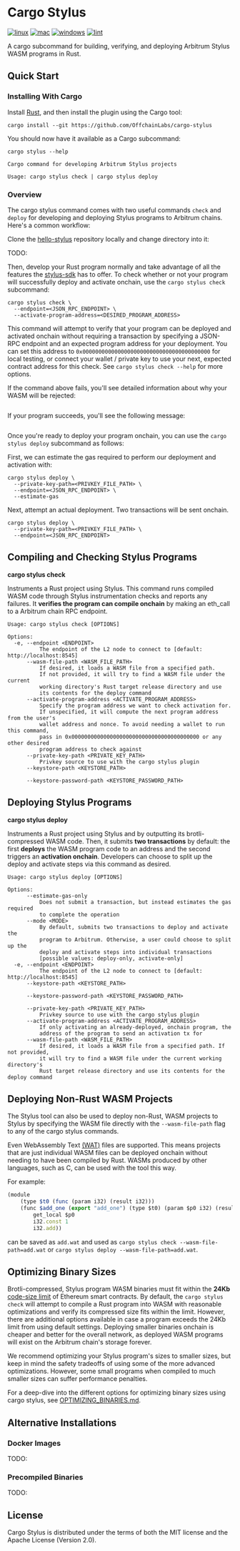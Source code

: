 # Cargo Stylus 

[![linux](https://github.com/OffchainLabs/cargo-stylus/actions/workflows/linux.yml/badge.svg)](https://github.com/OffchainLabs/cargo-stylus/actions/workflows/linux.yml) [![mac](https://github.com/OffchainLabs/cargo-stylus/actions/workflows/mac.yml/badge.svg)](https://github.com/OffchainLabs/cargo-stylus/actions/workflows/mac.yml) [![windows](https://github.com/OffchainLabs/cargo-stylus/actions/workflows/windows.yml/badge.svg)](https://github.com/OffchainLabs/cargo-stylus/actions/workflows/windows.yml) [![lint](https://github.com/OffchainLabs/cargo-stylus/actions/workflows/check.yml/badge.svg)](https://github.com/OffchainLabs/cargo-stylus/actions/workflows/check.yml)

A cargo subcommand for building, verifying, and deploying Arbitrum Stylus WASM programs in Rust.

## Quick Start

### Installing With Cargo

Install [Rust](https://www.rust-lang.org/tools/install), and then install the plugin using the Cargo tool:

```
cargo install --git https://github.com/OffchainLabs/cargo-stylus
```

You should now have it available as a Cargo subcommand:

```
cargo stylus --help

Cargo command for developing Arbitrum Stylus projects

Usage: cargo stylus check | cargo stylus deploy
```

### Overview

The cargo stylus command comes with two useful commands `check` and `deploy` for developing and deploying Stylus programs
to Arbitrum chains. Here's a common workflow: 

Clone the [hello-stylus]() repository locally and change directory into it:

TODO:

Then, develop your Rust program normally and take advantage of all the features the [stylus-sdk](https://github.com/OffchainLabs/stylus-sdk-rs) has to offer. To check whether or not your program will successfully deploy and activate onchain, use the `cargo stylus check` subcommand:

```
cargo stylus check \
  --endpoint=<JSON_RPC_ENDPOINT> \
  --activate-program-address=<DESIRED_PROGRAM_ADDRESS>
```

This command will attempt to verify that your program can be deployed and activated onchain without requiring a transaction by specifying a JSON-RPC endpoint and an expected program address for your deployment. You can set this address to `0x0000000000000000000000000000000000000000` for local testing, or connect your wallet / private key to use your next, expected contract address for this check. See `cargo stylus check --help` for more options.

If the command above fails, you'll see detailed information about why your WASM will be rejected:

```
```

If your program succeeds, you'll see the following message:

```
```

Once you're ready to deploy your program onchain, you can use the `cargo stylus deploy` subcommand as follows:

First, we can estimate the gas required to perform our deployment and activation with:

```
cargo stylus deploy \
  --private-key-path=<PRIVKEY_FILE_PATH> \
  --endpoint=<JSON_RPC_ENDPOINT> \
  --estimate-gas
```

Next, attempt an actual deployment. Two transactions will be sent onchain.

```
cargo stylus deploy \
  --private-key-path=<PRIVKEY_FILE_PATH> \
  --endpoint=<JSON_RPC_ENDPOINT>
```

## Compiling and Checking Stylus Programs

**cargo stylus check**

Instruments a Rust project using Stylus. This command runs compiled WASM code through Stylus instrumentation checks and reports any failures. It **verifies the program can compile onchain** by making an eth_call to a Arbitrum chain RPC endpoint.

```
Usage: cargo stylus check [OPTIONS]

Options:
  -e, --endpoint <ENDPOINT>
          The endpoint of the L2 node to connect to [default: http://localhost:8545]
      --wasm-file-path <WASM_FILE_PATH>
          If desired, it loads a WASM file from a specified path. 
          If not provided, it will try to find a WASM file under the current 
          working directory's Rust target release directory and use 
          its contents for the deploy command
      --activate-program-address <ACTIVATE_PROGRAM_ADDRESS>
          Specify the program address we want to check activation for. 
          If unspecified, it will compute the next program address from the user's 
          wallet address and nonce. To avoid needing a wallet to run this command,
          pass in 0x0000000000000000000000000000000000000000 or any other desired 
          program address to check against
      --private-key-path <PRIVATE_KEY_PATH>
          Privkey source to use with the cargo stylus plugin
      --keystore-path <KEYSTORE_PATH>

      --keystore-password-path <KEYSTORE_PASSWORD_PATH>
```

## Deploying Stylus Programs

**cargo stylus deploy**

Instruments a Rust project using Stylus and by outputting its brotli-compressed WASM code. Then, it submits **two transactions** by default: the first **deploys** the WASM program code to an address and the second triggers an **activation onchain**. Developers can choose to split up the deploy and activate steps via this command as desired.

```
Usage: cargo stylus deploy [OPTIONS]

Options:
      --estimate-gas-only
          Does not submit a transaction, but instead estimates the gas required 
          to complete the operation
      --mode <MODE>
          By default, submits two transactions to deploy and activate the 
          program to Arbitrum. Otherwise, a user could choose to split up the 
          deploy and activate steps into individual transactions 
          [possible values: deploy-only, activate-only]
  -e, --endpoint <ENDPOINT>
          The endpoint of the L2 node to connect to [default: http://localhost:8545]
      --keystore-path <KEYSTORE_PATH>

      --keystore-password-path <KEYSTORE_PASSWORD_PATH>

      --private-key-path <PRIVATE_KEY_PATH>
          Privkey source to use with the cargo stylus plugin
      --activate-program-address <ACTIVATE_PROGRAM_ADDRESS>
          If only activating an already-deployed, onchain program, the 
          address of the program to send an activation tx for
      --wasm-file-path <WASM_FILE_PATH>
          If desired, it loads a WASM file from a specified path. If not provided, 
          it will try to find a WASM file under the current working directory's 
          Rust target release directory and use its contents for the deploy command
```

## Deploying Non-Rust WASM Projects

The Stylus tool can also be used to deploy non-Rust, WASM projects to Stylus by specifying the WASM file directly with the `--wasm-file-path` flag to any of the cargo stylus commands. 

Even WebAssembly Text [(WAT)](https://www.webassemblyman.com/wat_webassembly_text_format.html) files are supported. This means projects that are just individual WASM files can be deployed onchain without needing to have been compiled by Rust. WASMs produced by other languages, such as C, can be used with the tool this way.

For example:

```js
(module
    (type $t0 (func (param i32) (result i32)))
    (func $add_one (export "add_one") (type $t0) (param $p0 i32) (result i32)
        get_local $p0
        i32.const 1
        i32.add))
```

can be saved as `add.wat` and used as `cargo stylus check --wasm-file-path=add.wat` or `cargo stylus deploy --wasm-file-path=add.wat`.

## Optimizing Binary Sizes

Brotli-compressed, Stylus program WASM binaries must fit within the **24Kb** [code-size limit](https://ethereum.org/en/developers/tutorials/downsizing-contracts-to-fight-the-contract-size-limit/) of Ethereum smart contracts. By default, the `cargo stylus check` will attempt to compile a Rust program into WASM with reasonable optimizations and verify its compressed size fits within the limit. However, there are additional options available in case a program exceeds the 24Kb limit from using default settings. Deploying smaller binaries onchain is cheaper and better for the overall network, as deployed WASM programs will exist on the Arbitrum chain's storage forever. 

We recommend optimizing your Stylus program's sizes to smaller sizes, but keep in mind the safety tradeoffs of using some of the more advanced optimizations. However, some small programs when compiled to much smaller sizes can suffer performance penalties.

For a deep-dive into the different options for optimizing binary sizes using cargo stylus, see [OPTIMIZING_BINARIES.md](./OPTIMIZING_BINARIES.md).

## Alternative Installations

### Docker Images

TODO:

### Precompiled Binaries

TODO:

## License

Cargo Stylus is distributed under the terms of both the MIT license and the Apache License (Version 2.0).
